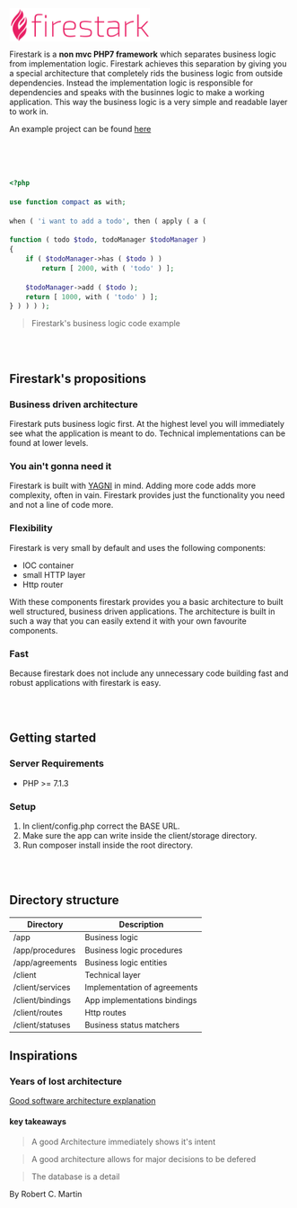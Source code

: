 <img src="./logo.svg" width="250" align="center" vertical-align="top">
<br>


Firestark is a **non mvc PHP7 framework** which separates business logic from implementation logic. Firestark achieves this separation by giving you a special architecture that completely rids the business logic from outside dependencies. Instead the implementation logic is responsible for dependencies and speaks with the businnes logic to make a working application. This way the business logic is a very simple and readable layer to work in.


An example project can be found [here](https://github.com/firestark/goalstark)

<br>
<br>
<br>

```php
<?php

use function compact as with;

when ( 'i want to add a todo', then ( apply ( a ( 
    
function ( todo $todo, todoManager $todoManager )
{
    if ( $todoManager->has ( $todo ) )
        return [ 2000, with ( 'todo' ) ];

    $todoManager->add ( $todo );
    return [ 1000, with ( 'todo' ) ];
} ) ) ) );
```
> Firestark's business logic code example

<br>
<br>

## Firestark's propositions

### Business driven architecture

Firestark puts business logic first. At the highest level you will immediately see what the application is meant to do. Technical implementations can be found at lower levels.

### You ain't gonna need it

Firestark is built with [YAGNI](https://martinfowler.com/bliki/Yagni.html) in mind. Adding more code adds more complexity, often in vain. Firestark provides just the functionality you need and not a line of code more.

### Flexibility

Firestark is very small by default and uses the following components:

- IOC container
- small HTTP layer
- Http router

With these components firestark provides you a basic architecture to built well structured, business driven applications. The architecture is built in such a way that you can easily extend it with your own favourite components.

### Fast

Because firestark does not include any unnecessary code building fast and robust applications with firestark is easy.

<br>
<br>

## Getting started

### Server Requirements

- PHP >= 7.1.3

### Setup

1. In client/config.php correct the BASE URL.
2. Make sure the app can write inside the client/storage directory.
3. Run composer install inside the root directory.

<br>
<br>

## Directory structure

| Directory         | Description                   |
| -------------     |-------------------------------|
| /app              | Business logic                |
| /app/procedures   | Business logic procedures     |
| /app/agreements   | Business logic entities       |
| /client           | Technical layer               |
| /client/services  | Implementation of agreements  |
| /client/bindings  | App implementations bindings  |
| /client/routes    | Http routes                   |
| /client/statuses  | Business status matchers      |



## Inspirations

### Years of lost architecture

[Good software architecture explanation](https://www.youtube.com/watch?v=WpkDN78P884)

#### key takeaways
> A good Architecture immediately shows it's intent

> A good architecture allows for major decisions to be defered

> The database is a detail

By Robert C. Martin
